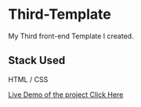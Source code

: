 # Third-Template
My Third front-end Template I created.

## Stack Used

HTML / CSS

[Live Demo of the project Click Here](https://third-template-html-css.netlify.app/)
